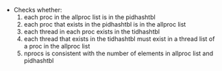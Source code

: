 * Checks whether:
    1. each proc in the allproc list is in the pidhashtbl
    2. each proc that exists in the pidhashtbl is in the allproc list
    3. each thread in each proc exists in the tidhashtbl
    4. each thread that exists in the tidhashtbl must exist in a thread list of a proc in the allproc list
    5. nprocs is consistent with the number of elements in allproc list and pidhashtbl
